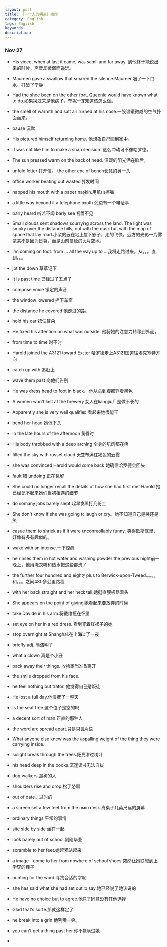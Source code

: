 ```yaml
---
layout: post
title: 《一个人的朝圣》摘抄
category: English
tags: English
keywords:
description:
---
```


### Nov 27
- His vioce, when at last it came, was samll  and far away. 到他终于能说出来的时候，声音却微弱而遥远。

- Maureen gave a swallow that smaked the silence.Maureen咽了一下口水，打破了宁静

- Had the shoe been on the other foot, Queenie would have known what to do.如果换过来是他病了，奎妮一定知道该怎么做。

- the smell of warmth and salt air rushed at his nose.一股温暖微咸的空气扑面而来。

- pause 沉默 

- His pictured himself returning home. 他想象自己回到家中。

- It was not like him to make a snap decision. 这么冲动可不像哈罗德。 

- The sun pressed warm on the back of head. 温暖的阳光洒在脑后。


- unfold letter 打开信。 the other end of bench长凳的另一头


- office worker  beating out wasted 打发时间


- napped his mouth with a paper napkin.用纸巾擦嘴

- a little way beyond it a telephone booth 旁边有一个电话亭


- barly heard 听若不闻 barly see 视而不见


- Small clouds sent shadows scurrying across the land. The light was smoky over the distance hills, not with the dusk but with the map of space that lay road.小朵的云在地上投下影子，走的飞快。远方的光影一片雾蒙蒙不是因为日暮，而是山前蔓延的大片空地。


- I‘m coming on foot. from ... all the way up to ...我将走路过来，从。。。直到。。。
- jot the down 草草记下
- It is past time 已经过了五点了
- compose voice 镇定的声音
- the window lowered 摇下车窗
- the distance he covered 他走过的路。
- hold his ear 捂住耳朵
- He fixed his attention on what was outside. 他将她的注意力转移到外面。
- from time to time 时不时
- Harold joined the A3121 toward Exeter 哈罗德走上A3121国道往埃克塞特方向
- catch up with 追赶上
- wave them past 向他们告别
- He was dress head to foot in black。 他从头到脚都穿着黑色
- A women won't last at the brewery 女人在liangjiu厂是做不长的
- Apparently she is very well qualified 看起来她很能干
- bend her head 她低下头
- in the late hours of the afternoon 黄昏时
- His body throbbed with a deep arching 全身的肌肉都在疼
- filled the sky with russet cloud 天空布满红褐色的云霞
- she was convinced Harold would come back 她确信哈罗德会回头
- fault 错 undoing 正在瓦解
- She could no longer recall the details of how she had first met Harold 她已经记不起来她们当初相遇的细节
- do somany jobs barely slept 起早贪黑打几份工
- She don't know if she was going to laugh or cry。她不知道自己是哭还是笑
- ​casue them to shriek as if it were unconreollably funny. 笑得歇斯底里，好像有多有趣似的。
- wake with an intense.一下惊醒
- he rinses them in hot water and washing powder the previous night前一晚上，他用洗衣粉和热水把这些都洗了
- the further four hundred and eighty plus to Berwick-upon-Tweed.。。。。和。。。之间480多公里路程
- with her back straight and her neck tall.她挺直腰板昂着头
- She appears on the point of giving.她看起来要放弃的时候
- take Davide in his arm.将戴维揽在怀里
- set eye on her in a red dress. 看到穿着红裙子的她
- stop overnight at Shanghai.在上海过了一夜
- briefly adj. 简洁明了
- what a clown 真是个小丑
- pack away their things. 收拾家当准备离开
- the smile dropped from his face.
- he feel nothing but trator. 他觉得自己是叛徒
- He lost a full day.他浪费了一整天
- is the seat free.这个位子是空的吗
- a decent sort of man.正直的那种人
- the word are spread apart.只是只言片语
- What anyone else knew was the appalling weight of the thing they were carrying inside.
- sulight break through the trees.阳光渗过树叶
- his head deep in the books.沉迷读书无法自拔
- dog walkers.遛狗的人
- shoulders rise and drop.松了怂肩
- out of date。过时的
- a screen set a few feet from the main desk.离桌子几英尺远的屏幕
- ordinary things 平常的事情
- site side by side 坐在一起
- look barely out of school.刚刚毕业
- scramble to her feet.她赶紧站起来
- a image　come to her from nowhere of school shoes.突然让她联想到上学穿的鞋子
- hunting for the word.寻找合适的字眼
- she has said what she had set out to say.她已经说了她该说的
- He have no choice but to agree.他除了同意没有其他选择
- Glad that‘s sorte.那就这样定了
- he break into a grin.他咧嘴一笑。
- you can't get a thing past her.你不能瞒过她
- 